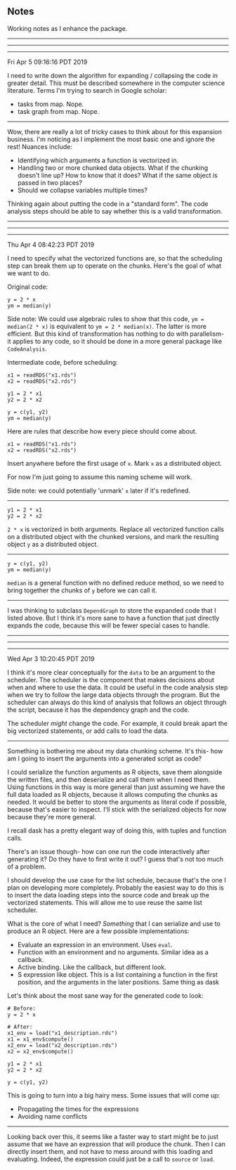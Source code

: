 ## Notes

Working notes as I enhance the package.

------------------------------------------------------------
------------------------------------------------------------
------------------------------------------------------------

Fri Apr  5 09:16:16 PDT 2019

I need to write down the algorithm for expanding / collapsing the code in greater detail.
This must be described somewhere in the computer science literature.
Terms I'm trying to search in Google scholar:

- tasks from map. Nope.
- task graph from map. Nope.

------------------------------------------------------------

Wow, there are really a lot of tricky cases to think about for this expansion business.
I'm noticing as I implement the most basic one and ignore the rest!
Nuances include:

- Identifying which arguments a function is vectorized in.
- Handling two or more chunked data objects.
    What if the chunking doesn't line up?
    How to know that it does?
    What if the same object is passed in two places?
- Should we collapse variables multiple times?

Thinking again about putting the code in a "standard form".
The code analysis steps should be able to say whether this is a valid transformation.


------------------------------------------------------------
------------------------------------------------------------
------------------------------------------------------------

Thu Apr  4 08:42:23 PDT 2019

I need to specify what the vectorized functions are, so that the scheduling step can break them up to operate on the chunks.
Here's the goal of what we want to do.

Original code:
```{r}
y = 2 * x
ym = median(y)
```

Side note:
We could use algebraic rules to show that this code, `ym = median(2 * x)` is equivalent to `ym = 2 * median(x)`.
The latter is more efficient.
But this kind of transformation has nothing to do with parallelism- it applies to any code, so it should be done in a more general package like `CodeAnalysis`.

Intermediate code, before scheduling:
```
x1 = readRDS("x1.rds")
x2 = readRDS("x2.rds")

y1 = 2 * x1
y2 = 2 * x2

y = c(y1, y2)
ym = median(y)
```

Here are rules that describe how every piece should come about.

```{r}
x1 = readRDS("x1.rds")
x2 = readRDS("x2.rds")
```
Insert anywhere before the first usage of `x`.
Mark `x` as a distributed object.

For now I'm just going to assume this naming scheme will work.

Side note: we could potentially 'unmark' `x` later if it's redefined.

------------------------------------------------------------

```{r}
y1 = 2 * x1
y2 = 2 * x2
```

`2 * x` is vectorized in both arguments.
Replace all vectorized function calls on a distributed object with the chunked versions, and mark the resulting object `y` as a distributed object.

------------------------------------------------------------

```{r}
y = c(y1, y2)
ym = median(y)
```

`median` is a general function with no defined reduce method, so we need to bring together the chunks of `y` before we can call it.

------------------------------------------------------------

I was thinking to subclass `DependGraph` to store the expanded code that I listed above.
But I think it's more sane to have a function that just directly expands the code, because this will be fewer special cases to handle.


------------------------------------------------------------
------------------------------------------------------------
------------------------------------------------------------

Wed Apr  3 10:20:45 PDT 2019

I think it's more clear conceptually for the `data` to be an argument to the scheduler.
The scheduler is the component that makes decisions about when and where to use the data.
It could be useful in the code analysis step when we try to follow the large data objects through the program.
But the scheduler can always do this kind of analysis that follows an object through the script, because it has the dependency graph and the code.

The scheduler _might_ change the code.
For example, it could break apart the big vectorized statements, or add calls to load the data.

------------------------------------------------------------

Something is bothering me about my data chunking scheme.
It's this- how am I going to insert the arguments into a generated script as code?

I could serialize the function arguments as R objects, save them alongside the written files, and then deserialize and call them when I need them.
Using functions in this way is more general than just assuming we have the full data loaded as R objects, because it allows computing the chunks as needed.
It would be better to store the arguments as literal code if possible, because that's easier to inspect.
I'll stick with the serialized objects for now because they're more general.

I recall dask has a pretty elegant way of doing this, with tuples and function calls.
 
There's an issue though- how can one run the code interactively after generating it?
Do they have to first write it out?
I guess that's not too much of a problem.

I should develop the use case for the list schedule, because that's the one I plan on developing more completely.
Probably the easiest way to do this is to insert the data loading steps into the source code and break up the vectorized statements.
This will allow me to use reuse the same list scheduler.

What is the core of what I need?
_Something_ that I can serialize and use to produce an R object.
Here are a few possible implementations:

- Evaluate an expression in an environment.
    Uses `eval`.
- Function with an environment and no arguments.
    Similar idea as a callback.
- Active binding.
    Like the callback, but different look.
- S expression like object.
    This is a list containing a function in the first position, and the arguments in the later positions.
    Same thing as dask

Let's think about the most sane way for the generated code to look:

```
# Before:
y = 2 * x

# After:
x1_env = load("x1_description.rds")
x1 = x1_env$compute()
x2_env = load("x2_description.rds")
x2 = x2_env$compute()

y1 = 2 * x1
y2 = 2 * x2

y = c(y1, y2)
```

This is going to turn into a big hairy mess.
Some issues that will come up:

- Propagating the times for the expressions
- Avoiding name conflicts

------------------------------------------------------------

Looking back over this, it seems like a faster way to start might be to just assume that we have an expression that will produce the chunk.
Then I can directly insert them, and not have to mess around with this loading and evaluating.
Indeed, the expression could just be a call to `source` or `load`.
